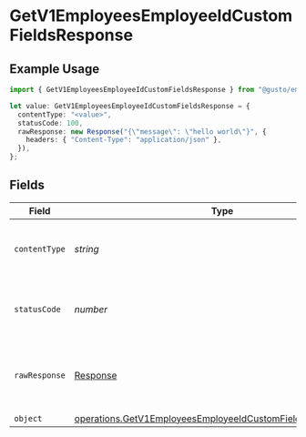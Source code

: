 # GetV1EmployeesEmployeeIdCustomFieldsResponse

## Example Usage

```typescript
import { GetV1EmployeesEmployeeIdCustomFieldsResponse } from "@gusto/embedded-api/models/operations/getv1employeesemployeeidcustomfields.js";

let value: GetV1EmployeesEmployeeIdCustomFieldsResponse = {
  contentType: "<value>",
  statusCode: 100,
  rawResponse: new Response("{\"message\": \"hello world\"}", {
    headers: { "Content-Type": "application/json" },
  }),
};
```

## Fields

| Field                                                                                                                                      | Type                                                                                                                                       | Required                                                                                                                                   | Description                                                                                                                                |
| ------------------------------------------------------------------------------------------------------------------------------------------ | ------------------------------------------------------------------------------------------------------------------------------------------ | ------------------------------------------------------------------------------------------------------------------------------------------ | ------------------------------------------------------------------------------------------------------------------------------------------ |
| `contentType`                                                                                                                              | *string*                                                                                                                                   | :heavy_check_mark:                                                                                                                         | HTTP response content type for this operation                                                                                              |
| `statusCode`                                                                                                                               | *number*                                                                                                                                   | :heavy_check_mark:                                                                                                                         | HTTP response status code for this operation                                                                                               |
| `rawResponse`                                                                                                                              | [Response](https://developer.mozilla.org/en-US/docs/Web/API/Response)                                                                      | :heavy_check_mark:                                                                                                                         | Raw HTTP response; suitable for custom response parsing                                                                                    |
| `object`                                                                                                                                   | [operations.GetV1EmployeesEmployeeIdCustomFieldsResponseBody](../../models/operations/getv1employeesemployeeidcustomfieldsresponsebody.md) | :heavy_minus_sign:                                                                                                                         | OK                                                                                                                                         |